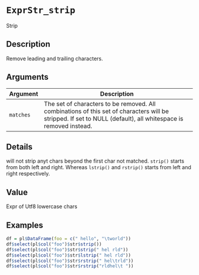 # `ExprStr_strip`

Strip


## Description

Remove leading and trailing characters.


## Arguments

Argument      |Description
------------- |----------------
`matches`     |     The set of characters to be removed. All combinations of this set of characters will be stripped. If set to NULL (default), all whitespace is removed instead.


## Details

will not strip anyt chars beyond the first char not matched. `strip()` starts from
 both left and right. Whereas `lstrip()` and `rstrip()` starts from left and right respectively.


## Value

Expr of Utf8 lowercase chars


## Examples

```r
df = pl$DataFrame(foo = c(" hello", "\tworld"))
df$select(pl$col("foo")$str$strip())
df$select(pl$col("foo")$str$strip(" hel rld"))
df$select(pl$col("foo")$str$lstrip(" hel rld"))
df$select(pl$col("foo")$str$rstrip(" hel\trld"))
df$select(pl$col("foo")$str$rstrip("rldhel\t "))
```


